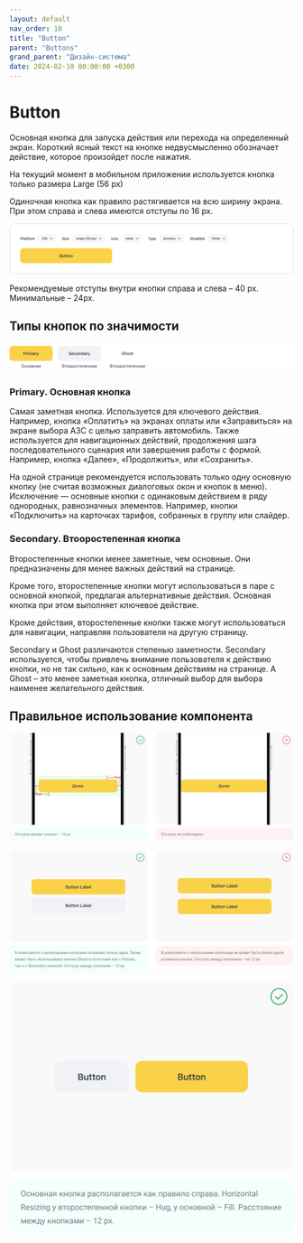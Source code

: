 ```yaml
---
layout: default
nav_order: 10
title: "Button"
parent: "Buttons"
grand_parent: "Дизайн-система"
date: 2024-02-10 00:00:00 +0300
---
```


# Button

Основная кнопка для запуска действия или перехода на определенный экран.
Короткий ясный текст на кнопке недвусмысленно обозначает действие, которое произойдет после нажатия.

На текущий момент в мобильном приложении используется кнопка только размера Large (56 px)

Одиночная кнопка как правило растягивается на всю ширину экрана. При этом справа и слева имеются отступы по 16 px.

![Button](/assets/images/design/buttons/button/frame1.png)

Рекомендуемые отступы внутри кнопки справа и слева – 40 px. Минимальные – 24px.

## Типы кнопок по значимости

![Button](/assets/images/design/buttons/button/frame2.png)

### Primary. Основная кнопка

Самая заметная кнопка. Используется для ключевого действия. Например, кнопка «Оплатить» на экранах
оплаты или «Заправиться» на экране выбора АЗС с целью заправить автомобиль. Также используется для
навигационных действий, продолжения шага последовательного сценария или завершения работы с формой.
Например, кнопка «Далее», «Продолжить», или «Сохранить».

На одной странице рекомендуется использовать только одну основную кнопку (не считая возможных диалоговых
окон и кнопок в меню). Исключение — основные кнопки с одинаковым действием в ряду однородных, равнозначных
элементов. Например, кнопки «Подключить» на карточках тарифов, собранных в группу или слайдер.

### Secondary. Втооростепенная кнопка

Второстепенные кнопки менее заметные, чем основные. Они предназначены для менее важных действий на странице.

Кроме того, второстепенные кнопки могут использоваться в паре с основной кнопкой, предлагая альтернативные
действия. Основная кнопка при этом выполняет ключевое действие.

Кроме действия, второстепенные кнопки также могут использоваться для навигации, направляя пользователя на другую страницу.

Secondary и Ghost различаются степенью заметности. Secondary используется, чтобы привлечь внимание
пользователя к действию кнопки, но не так сильно, как к основным действиям на странице. А Ghost –
это менее заметная кнопка, отличный выбор для выбора наименее желательного действия.

## Правильное использование компонента

![Button](/assets/images/design/buttons/button/frame3.png)

![Button](/assets/images/design/buttons/button/frame4.png)

![Button](/assets/images/design/buttons/button/frame5.png)

